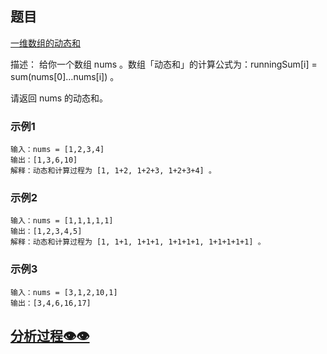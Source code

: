 ## 题目

[一维数组的动态和](https://leetcode.cn/problems/running-sum-of-1d-array/)

描述：
给你一个数组 nums 。数组「动态和」的计算公式为：runningSum[i] = sum(nums[0]…nums[i]) 。

请返回 nums 的动态和。

### 示例1

```
输入：nums = [1,2,3,4]
输出：[1,3,6,10]
解释：动态和计算过程为 [1, 1+2, 1+2+3, 1+2+3+4] 。
```


### 示例2

```
输入：nums = [1,1,1,1,1]
输出：[1,2,3,4,5]
解释：动态和计算过程为 [1, 1+1, 1+1+1, 1+1+1+1, 1+1+1+1+1] 。
```

### 示例3

```
输入：nums = [3,1,2,10,1]
输出：[3,4,6,16,17]
```

## [分析过程👁👁](./analyze.md)
